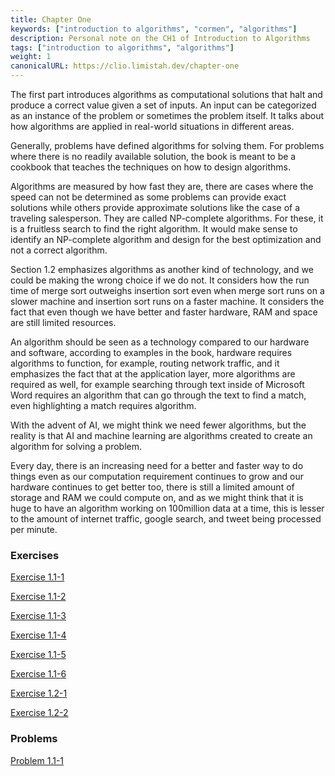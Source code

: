 ```yaml
---
title: Chapter One
keywords: ["introduction to algorithms", "cormen", "algorithms"]
description: Personal note on the CH1 of Introduction to Algorithms
tags: ["introduction to algorithms", "algorithms"]
weight: 1
canonicalURL: https://clio.limistah.dev/chapter-one
---
```


The first part introduces algorithms as computational solutions that halt and produce a correct value given a set of inputs. An input can be categorized as an instance of the problem or sometimes the problem itself. It talks about how algorithms are applied in real-world situations in different areas.

Generally, problems have defined algorithms for solving them. For problems where there is no readily available solution, the book is meant to be a cookbook that teaches the techniques on how to design algorithms.

Algorithms are measured by how fast they are, there are cases where the speed can not be determined as some problems can provide exact solutions while others provide approximate solutions like the case of a traveling salesperson.  They are called NP-complete algorithms. For these, it is a fruitless search to find the right algorithm. It would make sense to identify an NP-complete algorithm and design for the best optimization and not a correct algorithm.

Section 1.2 emphasizes algorithms as another kind of technology, and we could be making the wrong choice if we do not. It considers how the run time of merge sort outweighs insertion sort even when merge sort runs on a slower machine and insertion sort runs on a faster machine. It considers the fact that even though we have better and faster hardware, RAM and space are still limited resources.

An algorithm should be seen as a technology compared to our hardware and software, according to examples in the book, hardware requires algorithms to function, for example, routing network traffic, and it emphasizes the fact that at the application layer, more algorithms are required as well, for example searching through text inside of Microsoft Word requires an algorithm that can go through the text to find a match, even highlighting a match requires algorithm.

With the advent of AI, we might think we need fewer algorithms, but the reality is that AI and machine learning are algorithms created to create an algorithm for solving a problem.

Every day, there is an increasing need for a better and faster way to do things even as our computation requirement continues to grow and our hardware continues to get better too, there is still a limited amount of storage and RAM we could compute on, and as we might think that it is huge to have an algorithm working on 100million data at a time, this is lesser to the amount of internet traffic, google search, and tweet being processed per minute.

### Exercises

[Exercise 1.1-1](/introduction-to-algorithms-notes/001-chapter-one/ex-1.1-1)

[Exercise 1.1-2](/introduction-to-algorithms-notes/001-chapter-one/ex-1.1-2)

[Exercise 1.1-3](/introduction-to-algorithms-notes/001-chapter-one/ex-1.1-3)

[Exercise 1.1-4](/introduction-to-algorithms-notes/001-chapter-one/ex-1.1-4)

[Exercise 1.1-5](/introduction-to-algorithms-notes/001-chapter-one/ex-1.1-5)

[Exercise 1.1-6](/introduction-to-algorithms-notes/001-chapter-one/ex-1.1-6)

[Exercise 1.2-1](/introduction-to-algorithms-notes/001-chapter-one/ex-1.2-1)

[Exercise 1.2-2](/introduction-to-algorithms-notes/001-chapter-one/ex-1.2-2)

### Problems

[Problem 1.1-1](/introduction-to-algorithms-notes/001-chapter-one/prbm-1.1-1)